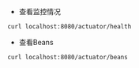 - 查看监控情况
```
curl localhost:8080/actuator/health
```

- 查看Beans
```
curl localhost:8080/actuator/beans
```